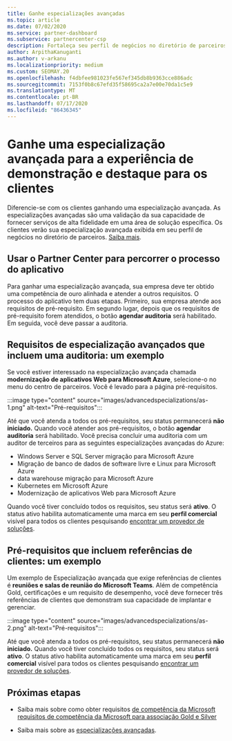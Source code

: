 ```yaml
---
title: Ganhe especializações avançadas
ms.topic: article
ms.date: 07/02/2020
ms.service: partner-dashboard
ms.subservice: partnercenter-csp
description: Fortaleça seu perfil de negócios no diretório de parceiros. Saiba como obter especializações avançadas junto com suas competências Gold/Silver.
author: ArpithaKanuganti
ms.author: v-arkanu
ms.localizationpriority: medium
ms.custom: SEOMAY.20
ms.openlocfilehash: f4dbfee981023fe567ef345db8b9363cce886adc
ms.sourcegitcommit: 7153f0b8c67efd35f58695ca2a7e00e70da1c5e9
ms.translationtype: MT
ms.contentlocale: pt-BR
ms.lasthandoff: 07/17/2020
ms.locfileid: "86436345"
---
```

# <a name="earn-an-advanced-specialization-to-showcase-expertise-and-stand-out-to-customers"></a>Ganhe uma especialização avançada para a experiência de demonstração e destaque para os clientes 

Diferencie-se com os clientes ganhando uma especialização avançada. As especializações avançadas são uma validação da sua capacidade de fornecer serviços de alta fidelidade em uma área de solução específica. Os clientes verão sua especialização avançada exibida em seu perfil de negócios no diretório de parceiros. [Saiba mais](https://partner.microsoft.com/membership/advanced-specialization).

## <a name="use-partner-center-to-move-through-the-application-process"></a>Usar o Partner Center para percorrer o processo do aplicativo

Para ganhar uma especialização avançada, sua empresa deve ter obtido uma competência de ouro alinhada e atender a outros requisitos. O processo do aplicativo tem duas etapas. Primeiro, sua empresa atende aos requisitos de pré-requisito. Em segundo lugar, depois que os requisitos de pré-requisito forem atendidos, o botão **agendar auditoria** será habilitado. Em seguida, você deve passar a auditoria. 

## <a name="advanced-specialization-requirements-that-include-an-audit-an-example"></a>Requisitos de especialização avançados que incluem uma auditoria: um exemplo

Se você estiver interessado na especialização avançada chamada **modernização de aplicativos Web para Microsoft Azure**, selecione-o no menu do centro de parceiros. Você é levado para a página pré-requisitos.

:::image type="content" source="images/advancedspecializations/as-1.png" alt-text="Pré-requisitos":::


Até que você atenda a todos os pré-requisitos, seu status permanecerá **não iniciado.** Quando você atender aos pré-requisitos, o botão **agendar auditoria** será habilitado. Você precisa concluir uma auditoria com um auditor de terceiros para as seguintes especializações avançadas do Azure:
 
- Windows Server e SQL Server migração para Microsoft Azure
- Migração de banco de dados de software livre e Linux para Microsoft Azure
- data warehouse migração para Microsoft Azure
- Kubernetes em Microsoft Azure
- Modernização de aplicativos Web para Microsoft Azure


Quando você tiver concluído todos os requisitos, seu status será **ativo**. O status ativo habilita automaticamente uma marca em seu **perfil comercial** visível para todos os clientes pesquisando [encontrar um provedor de soluções](https://www.microsoft.com/solution-providers/home).

## <a name="prerequisites-that-include-customer-references-an-example"></a>Pré-requisitos que incluem referências de clientes: um exemplo

Um exemplo de Especialização avançada que exige referências de clientes é **reuniões e salas de reunião do Microsoft Teams**. Além de competência Gold, certificações e um requisito de desempenho, você deve fornecer três referências de clientes que demonstram sua capacidade de implantar e gerenciar.

:::image type="content" source="images/advancedspecializations/as-2.png" alt-text="Pré-requisitos":::

Até que você atenda a todos os pré-requisitos, seu status permanecerá **não iniciado.** Quando você tiver concluído todos os requisitos, seu status será **ativo**. O status ativo habilita automaticamente uma marca em seu **perfil comercial** visível para todos os clientes pesquisando [encontrar um provedor de soluções](https://www.microsoft.com/solution-providers/home).

## <a name="next-steps"></a>Próximas etapas

- Saiba mais sobre como obter requisitos [de competência da Microsoft requisitos de competência da Microsoft para associação Gold e Silver](learn-about-competencies.md)

- Saiba mais sobre as [especializações avançadas](https://partner.microsoft.com/membership/advanced-specialization).
